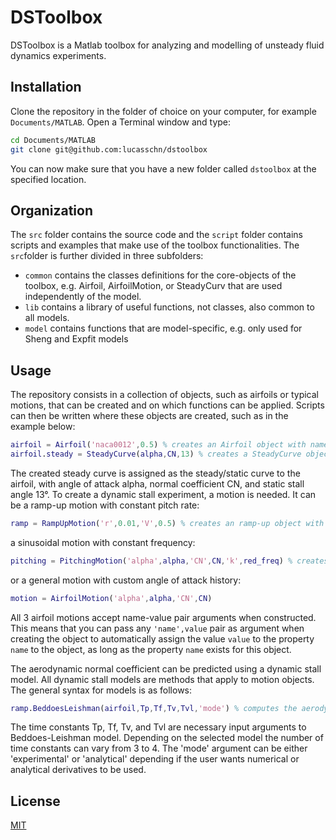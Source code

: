 # DSToolbox

DSToolbox is a Matlab toolbox for analyzing and modelling of unsteady fluid dynamics experiments.

## Installation

Clone the repository in the folder of choice on your computer, for example `Documents/MATLAB`. Open a Terminal window and type:

```bash
cd Documents/MATLAB
git clone git@github.com:lucasschn/dstoolbox
```
You can now make sure that you have a new folder called `dstoolbox` at the specified location. 

## Organization 

The `src` folder contains the source code and the `script` folder contains scripts and examples that make use of the toolbox functionalities. The `src`folder is further divided in three subfolders: 
- `common` contains the classes definitions for the core-objects of the toolbox, e.g. Airfoil, AirfoilMotion, or SteadyCurv that are used independently of the model. 
- `lib` contains a library of useful functions, not classes, also common to all models.
- `model` contains functions that are model-specific, e.g. only used for Sheng and Expfit models


## Usage

The repository consists in a collection of objects, such as airfoils or typical motions, that can be created and on which functions can be applied. Scripts can then be written where these objects are created, such as in the example below: 

```matlab
airfoil = Airfoil('naca0012',0.5) % creates an Airfoil object with name naca0012 and 0.5m chord length
airfoil.steady = SteadyCurve(alpha,CN,13) % creates a SteadyCurve object
```
The created steady curve is assigned as the steady/static curve to the airfoil, with angle of attack alpha, normal coefficient CN, and static stall angle 13°. To create a dynamic stall experiment, a motion is needed. It can be a ramp-up motion with constant pitch rate: 

```matlab
ramp = RampUpMotion('r',0.01,'V',0.5) % creates an ramp-up object with reduced pitch rate 0.01 and incoming flow velocity 0.5m/s.
```

a sinusoidal motion with constant frequency:
```matlab
pitching = PitchingMotion('alpha',alpha,'CN',CN,'k',red_freq) % creates a pitching motion object with angle of attack vector alpha, normal coefficient CN and reduced frequency red_freq.
```

or a general motion with custom angle of attack history:

```matlab
motion = AirfoilMotion('alpha',alpha,'CN',CN)
```
All 3 airfoil motions accept name-value pair arguments when constructed. This means that you can pass any `'name',value` pair as argument when creating the object to automatically assign the value `value` to the property `name` to the object, as long as the property `name` exists for this object. 

The aerodynamic normal coefficient can be predicted using a dynamic stall model. All dynamic stall models are methods that apply to motion objects. The general syntax for models is as follows: 

```matlab
ramp.BeddoesLeishman(airfoil,Tp,Tf,Tv,Tvl,'mode') % computes the aerodynamic loading experienced by an airfoil object describing the motion described by ramp
```
The time constants Tp, Tf, Tv, and Tvl are necessary input arguments to Beddoes-Leishman model. Depending on the selected model the number of time constants can vary from 3 to 4. The 'mode' argument can be either 'experimental' or 'analytical' depending if the user wants numerical or analytical derivatives to be used. 

## License
[MIT](https://choosealicense.com/licenses/mit/)
